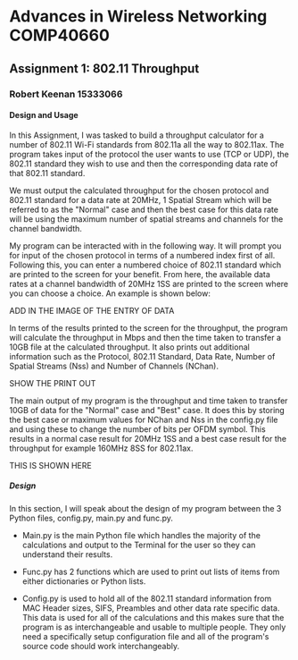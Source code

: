 # Advances in Wireless Networking COMP40660
## Assignment 1: 802.11 Throughput
### Robert Keenan 15333066

#### Design and Usage
In this Assignment, I was tasked to build a throughput calculator for a number of 802.11 Wi-Fi standards from 802.11a all the way to 802.11ax. 
The program takes input of the protocol the user wants to use (TCP or UDP), the 802.11 standard they wish to use
and then the corresponding data rate of that 802.11 standard. 

We must output the calculated throughput for the chosen protocol and 802.11 standard for a data rate at 20MHz, 1 Spatial Stream 
which will be referred to as the "Normal" case and then the best case for this data rate will be using the maximum number of spatial streams and channels for the channel bandwidth.

My program can be interacted with in the following way. It will prompt you for input of the chosen protocol in terms of a numbered index first of all.
Following this, you can enter a numbered choice of 802.11 standard which are printed to the screen for your benefit. 
From here, the available data rates at a channel bandwidth of 20MHz 1SS are printed to the screen where you can choose a choice.
An example is shown below:

ADD IN THE IMAGE OF THE ENTRY OF DATA

In terms of the results printed to the screen for the throughput, the program will calculate the throughput in Mbps and then the time 
taken to transfer a 10GB file at the calculated throughput. It also prints out additional information such as the Protocol, 802.11 Standard, 
Data Rate, Number of Spatial Streams (Nss) and Number of Channels (NChan).

SHOW THE PRINT OUT

The main output of my program is the throughput and time taken to transfer 10GB of data for the "Normal" case and "Best" case. It does this by storing the best
case or maximum values for NChan and Nss in the config.py file and using these to change the number of bits per OFDM symbol.
This results in a normal case result for 20MHz 1SS and a best case result for the throughput for example 160MHz 8SS for 802.11ax. 

THIS IS SHOWN HERE

##### Design 
In this section, I will speak about the design of my program between the 3 Python files, config.py, main.py and func.py.

- Main.py is the main Python file which handles the majority of the calculations and output to the Terminal for the user so they can understand their results.

- Func.py has 2 functions which are used to print out lists of items from either dictionaries or Python lists.

- Config.py is used to hold all of the 802.11 standard information from MAC Header sizes, SIFS, Preambles and other data rate
specific data. This data is used for all of the calculations and this makes sure that the program is as interchangeable and usable to multiple people. They only need
a specifically setup configuration file and all of the program's source code should work interchangeably. 
